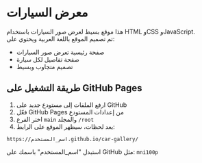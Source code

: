 
# معرض السيارات

هذا موقع بسيط لعرض صور السيارات باستخدام HTML وCSS وJavaScript.  
تم تصميم الموقع باللغة العربية ويحتوي على:

- صفحة رئيسية تعرض صور السيارات
- صفحة تفاصيل لكل سيارة
- تصميم متجاوب وبسيط

## طريقة التشغيل على GitHub Pages

1. ارفع الملفات إلى مستودع جديد على GitHub
2. فعّل GitHub Pages من إعدادات المستودع
3. اختر الفرع `main` والمجلد `/root`
4. بعد لحظات، سيظهر الموقع على الرابط:

```
https://اسم_المستخدم.github.io/car-gallery/
```

استبدل "اسم_المستخدم" باسمك على GitHub مثل: `mni100p`

